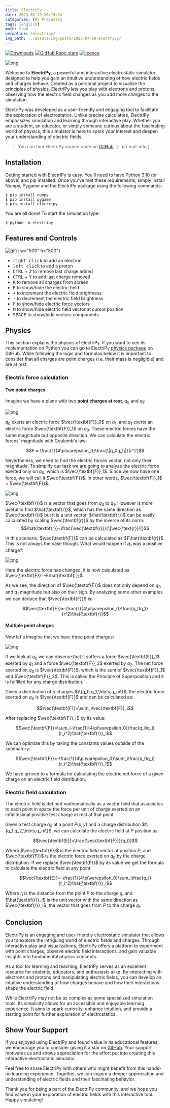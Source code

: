 ```yaml
---
title: ElectriPy
date: 2023-07-19 20:19:34
categories: [My Projects]
tags: [english]
math: true
permalink: /electripy/
img_path: ../assets/img/posts/2023-07-19-electripy/
---
```


[![Downloads](https://pepy.tech/badge/electripy)](https://pepy.tech/project/electripy)
[![GitHub Repo stars](https://img.shields.io/github/stars/dylannalex/electripy)](https://github.com/dylannalex/electripy)
[![licence](https://img.shields.io/github/license/dylannalex/electripy?color=blue)](https://github.com/dylannalex/electripy/blob/main/LICENSE)

![png](background.png)

Welcome to **ElectriPy**, a powerful and interactive electrostatic simulator designed to help you gain an intuitive understanding of how electric fields and charges behave. Created as a personal project to visualize the principles of physics, ElectriPy lets you play with electrons and protons, observing how the electric field changes as you add more charges to the simulation.

ElectriPy was developed as a user-friendly and engaging tool to facilitate the exploration of electrostatics. Unlike precise calculators, ElectriPy emphasizes simulation and learning through interactive play. Whether you are a student, an educator, or simply someone curious about the fascinating world of physics, this simulator is here to spark your interest and deepen your understanding of electric fields.

> You can find ElectriPy source code on [GitHub](https://github.com/dylannalex/electripy).
{: .prompt-info }

## Installation

Getting started with ElectriPy is easy. You'll need to have Python 3.10 (or above) and pip installed. Once you've met these requirements, simply install Numpy, Pygame and the ElectriPy package using the following commands:

```shell
$ pip install numpy
$ pip install pygame
$ pip install electripy
```

You are all done! To start the simulation type:

```shell
$ python -m electripy
```

## Features and Controls

![gif](electripy-demo.gif){: w="500" h="500"}

- <kbd>right click</kbd> to add an electron
- <kbd>left click</kbd> to add a proton
- <kbd>CTRL</kbd> + <kbd>Z</kbd> to remove last charge added
- <kbd>CTRL</kbd> + <kbd>Y</kbd> to add last charge removed 
- <kbd>R</kbd> to remove all charges from screen
- <kbd>E</kbd> to show/hide the electric field
- <kbd>+</kbd> to increment the electric field brightness
- <kbd>-</kbd> to decrement  the electric field brightness
- <kbd>F</kbd> to show/hide electric force vectors
- <kbd>M</kbd> to show/hide electric field vector at cursor position
- <kbd>SPACE</kbd> to show/hide vectors components


## Physics

This section explains the physics of ElectriPy. If you want to see its implementation on Python you can go to ElectriPy [physics package](https://github.com/dylannalex/electripy/tree/main/electripy/physics) on GitHub. While following the logic and formulas below it is important to consider that all charges are point charges (i.e. their mass is negligible) and are at rest.

### Electric force calculation

#### Two point charges

Imagine we have a plane with two **point charges at rest**, $q_0$ and $q_1$:

![png](two_point_charges_and_electric_force.png)

$q_0$ exerts an electric force $\vec{\textbf{F}}_0$ on $q_1$,
and $q_1$ exerts an electric force $\vec{\textbf{F}}_1$ on $q_0$.
These electric forces have the same magnitude but opposite direction. We can calculate the
electric forces' magnitude with Coulomb's law:

$$F = \frac{1}{4\pi\varepsilon_0}\frac{\|q_0q_1\|}{r^2}$$

Nevertheless, we need to find the electric forces vector, not only their magnitude. To
simplify our task we are going to analyze the electric force exerted only on $q_0$,
which is $\vec{\textbf{F}}_1$. Since we now have one force, we will call it 
$\vec{\textbf{F}}$. In other words, $\vec{\textbf{F}}_1$ = $\vec{\textbf{F}}$.

![png](two_point_charges_and_r_vector.png)

$\vec{\textbf{r}}$ is a vector that goes from $q_0$ to $q_1$. However is more useful to find
$\hat{\textbf{r}}$, which has the same direction as $\vec{\textbf{r}}$ but it is a unit vector. $\hat{\textbf{r}}$ can be easily
calculated by scaling $\vec{\textbf{r}}$ by the inverse of its norm: $$\hat{\textbf{r}}=\frac{\vec{\textbf{r}}}{\|\vec{\text{r}}\|}$$

In this scenario, $\vec{\textbf{F}}$ can be calculated as $F\hat{\textbf{r}}$. This
is not always the case though. What would happen if $q_1$ was a positive charge?:

![png](two_point_charges_and_r_vector_2.png)

Here the electric force has changed, it is now calculated as $\vec{\textbf{F}}=-F\hat{\textbf{r}}$.

As we see, the direction of $\vec{\textbf{F}}$ does not only depend on $q_0$ and
$q_1$ magnitude but also on their sign. By analyzing some other examples we can deduce 
that $\vec{\textbf{F}}$ is:

$$\vec{\textbf{F}}=-\frac{1}{4\pi\varepsilon_0}\frac{q_0q_1}{r^2}\hat{\textbf{r}}$$

#### Multiple point charges

Now let's imagine that we have three point charges:

![png](three_point_charges_and_electric_force.png)

If we look at $q_0$ we can observe that it suffers a force $\vec{\textbf{F}}_1$
exerted by $q_1$ and a force $\vec{\textbf{F}}_2$ exerted by $q_2$. The
net force exerted on $q_0$ is $\vec{\textbf{F}}$, which is the sum of $\vec{\textbf{F}}_1$
and $\vec{\textbf{F}}_2$. This is called the Principle of Superposition and it is fulfilled
for any charge distribution.

Given a distribution of $n$ charges $\\{q_0,q_1,\ldots,q_n\\}$, the electric
force exerted on $q_0$ is $\vec{\textbf{F}}$ and can be calculated as:

$$\vec{\textbf{F}}=\sum_i\vec{\textbf{F}}_i$$

After replacing $\vec{\textbf{F}}_i$ by its value:

$$\vec{\textbf{F}}=\sum_i-\frac{1}{4\pi\varepsilon_0}\frac{q_0q_i}{r_i^2}\hat{\textbf{r}}_i$$

We can optimize this by taking the constants values outside of the summatory:

$$\vec{\textbf{F}}=-\frac{1}{4\pi\varepsilon_0}\sum_i\frac{q_0q_i}{r_i^2}\hat{\textbf{r}}_i$$

We have arrived to a formula for calculating the electric net force of a given charge on an electric
field distribution.


### Electric field calculation

The electric field is defined mathematically as a vector field that associates to each point in space
the force per unit of charge exerted on an infinitesimal positive test charge at rest at that point.

Given a test charge $q_0$ at a point $P(x,y)$ and a charge distribution $\\{q_1,q_2,\ldots,q_n\\}$, we can calculate the electric field at $P$ position as:

$$\vec{\textbf{E}}=\frac{\vec{\textbf{F}}}{q_0}$$

Where $\vec{\textbf{E}}$ is the electric field vector at position $P$, and
$\vec{\textbf{F}}$ is the electric force exerted on $q_0$ by the charge distribution. If we
replace $\vec{\textbf{F}}$ by its value we get the formula to calculate the electric field at any
point:

$$\vec{\textbf{E}}=-\frac{1}{4\pi\varepsilon_0}\sum_i\frac{q_i}{r_i^2}\hat{\textbf{r}}_i$$

Where $r_i$ is the distance from the point $P$ to the charge $q_i$ and $\hat{\textbf{r}}_i$
is the unit vector with the same direction as $\vec{\textbf{r}}_i$, the vector that goes from $P$ to
the charge $q_i$.

## Conclusion

ElectriPy is an engaging and user-friendly electrostatic simulator that allows you to explore the intriguing world of electric fields and charges. Through interactive play and visualizations, ElectriPy offers a platform to experiment with point charges, observe electric field interactions, and gain valuable insights into fundamental physics concepts.

As a tool for learning and teaching, ElectriPy serves as an excellent resource for students, educators, and enthusiasts alike. By interacting with electrons and protons and manipulating electric fields, you can develop an intuitive understanding of how charges behave and how their interactions shape the electric field.

While ElectriPy may not be as complex as some specialized simulation tools, its simplicity allows for an accessible and enjoyable learning experience. It aims to spark curiosity, enhance intuition, and provide a starting point for further exploration of electrostatics.

## Show Your Support

If you enjoyed using ElectriPy and found value in its educational features, we encourage you to consider giving it a star on [GitHub](https://github.com/dylannalex/electripy). Your support motivates us and shows appreciation for the effort put into creating this interactive electrostatic simulator.

Feel free to share ElectriPy with others who might benefit from this hands-on learning experience. Together, we can inspire a deeper appreciation and understanding of electric fields and their fascinating behavior.

Thank you for being a part of the ElectriPy community, and we hope you find value in your exploration of electric fields with this interactive tool. Happy simulating!
